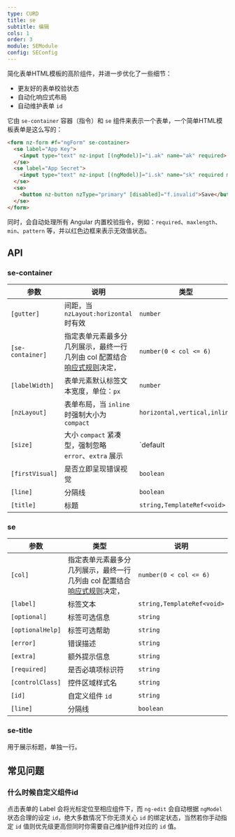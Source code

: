 ```yaml
---
type: CURD
title: se
subtitle: 编辑
cols: 1
order: 3
module: SEModule
config: SEConfig
---
```


简化表单HTML模板的高阶组件，并进一步优化了一些细节：

- 更友好的表单校验状态
- 自动化响应式布局
- 自动维护表单 `id`

它由 `se-container` 容器（指令）和 `se` 组件来表示一个表单，一个简单HTML模板表单是这么写的：

```html
<form nz-form #f="ngForm" se-container>
  <se label="App Key">
    <input type="text" nz-input [(ngModel)]="i.ak" name="ak" required>
  </se>
  <se label="App Secret">
    <input type="text" nz-input [(ngModel)]="i.sk" name="sk" required maxlength="32">
  </se>
  <se>
    <button nz-button nzType="primary" [disabled]="f.invalid">Save</button>
  </se>
</form>
```

同时，会自动处理所有 Angular 内置校验指令，例如：`required`、`maxlength`、`min`、`pattern` 等，并以红色边框来表示无效值状态。

## API

### se-container

参数 | 说明 | 类型 | 默认值
----|------|-----|------
`[gutter]` | 间距，当 `nzLayout:horizontal` 时有效 | `number` | `32`
`[se-container]` | 指定表单元素最多分几列展示，最终一行几列由 col 配置结合[响应式规则](/theme/responsive)决定， | `number(0 < col <= 6)` | -
`[labelWidth]` | 表单元素默认标签文本宽度，单位：`px` | `number` | `150`
`[nzLayout]` | 表单布局，当 `inline` 时强制大小为 `compact` | `horizontal,vertical,inline` | `horizontal`
`[size]` | 大小 `compact` 紧凑型，强制忽略 `error`、`extra` 展示 | `default | compact` | `default`
`[firstVisual]` | 是否立即呈现错误视觉 | `boolean` | `false`
`[line]` | 分隔线 | `boolean` | `false`
`[title]` | 标题 | `string,TemplateRef<void>` | -

### se

参数 | 类型 | 说明
----|------|-----
`[col]` | 指定表单元素最多分几列展示，最终一行几列由 col 配置结合[响应式规则](/theme/responsive)决定， | `number(0 < col <= 6)` | -
`[label]` | 标签文本 | `string,TemplateRef<void>` | -
`[optional]` | 标签可选信息 | `string` | -
`[optionalHelp]` | 标签可选帮助 | `string` | -
`[error]` | 错误描述 | `string` | -
`[extra]` | 额外提示信息 | `string` | -
`[required]` | 是否必填项标识符 | `string` | -
`[controlClass]` | 控件区域样式名 | `string` | -
`[id]` | 自定义组件 `id` | `string` | -
`[line]` | 分隔线 | `boolean` | -

### se-title

用于展示标题，单独一行。

## 常见问题

### 什么时候自定义组件id

点击表单的 Label 会将光标定位至相应组件下，而 `ng-edit` 会自动根据 `ngModel` 状态合理的设定 `id`，绝大多数情况下你无须关心 `id` 的绑定状态，当然若你手动指定 `id` 值则优先级更高但同时你需要自己维护组件对应的 `id` 值。
